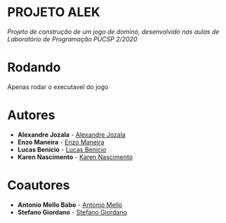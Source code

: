 <h1 aling="center">
    <strong> PROJETO ALEK 
    </strong>
</h1>

<p aling="center">
    <i> Projeto de construção de um jogo de dominó, desenvolvido nas aulas de Laboratório de Programação PUCSP 2/2020
    </i>
</p>

# Rodando 
<p> Apenas rodar o executavel do jogo </p>

# Autores
* **Alexandre Jozala** - [Alexandre Jozala](https://github.com/alejozala0)
* **Enzo Maneira** - [Enzo Maneira](https://github.com/enzomaneira)
* **Lucas Benicio** - [Lucas Benicio](https://github.com/BenicioLucas)
* **Karen Nascimento** - [Karen Nascimento](https://github.com/karendev1)

# Coautores
* **Antonio Mello Babo** - [Antonio Mello](https://github.com/melloTonio)
* **Stefano Giordano** - [Stefano Giordano](https://github.com/Giordano26)